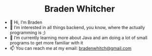# <center>Braden Whitcher</center>
- 👋 Hi, I’m Braden
- 👀 I’m interested in all things backend, you know, where the actually programming is ;)
- 🌱 I’m currently learning more about Java and am doing a lot of small programs to get more familiar with it
- 📫 You can reach me at my email: bradenwhitch@gmail.com

<!---
Braden0006/Braden0006 is a ✨ special ✨ repository because its `README.md` (this file) appears on your GitHub profile.
You can click the Preview link to take a look at your changes.
--->
